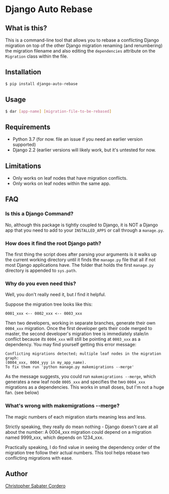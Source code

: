 # Django Auto Rebase

## What is this?
This is a command-line tool that allows you to rebase a conflicting Django
migration on top of the other Django migration renaming (and renumbering) the
migration filename and also editing the `dependencies` attribute on the
`Migration` class within the file.

## Installation
```bash
$ pip install django-auto-rebase
```

## Usage
```bash
$ dar [app-name] [migration-file-to-be-rebased]
```

## Requirements
* Python 3.7 (for now. file an issue if you need an earlier version supported)
* Django 2.2 (earlier versions will likely work, but it's untested for now.

## Limitations
* Only works on leaf nodes that have migration conflicts.
* Only works on leaf nodes within the same app.

## FAQ
### Is this a Django Command?
No, although this package is tightly coupled to Django, it is NOT a Django
app that you need to add to your `INSTALLED_APPS` or call through a `manage.py`.

### How does it find the root Django path?
The first thing the script does after parsing your arguments is it walks up
the current working directory until it finds the `manage.py` file that all if
not most Django applications have.  The folder that holds the first
`manage.py` directory is appended to `sys.path`.

### Why do you even need this?
Well, you don't really need it, but _I_ find it helpful.

Suppose the migration tree looks like this:
```
0001_xxx <-- 0002_xxx <-- 0003_xxx
```

Then two developers, working in separate branches, generate their own `0004_xxx`
migration.  Once the first developer gets their code merged to master, the
second developer's migration tree is immediately stale/in conflict because
_its_ `0004_xxx` will still be pointing at  `0003_xxx` as a dependency.  You
may find yourself getting this error message:

```
Conflicting migrations detected; multiple leaf nodes in the migration graph:
(0004_xxx, 0004_yyy in my_app_name).
To fix them run 'python manage.py makemigrations --merge'
```

As the message suggests, you could run `makemigrations --merge`, which
generates a new leaf node `0005_xxx` and specifies the two `0004_xxx`
migrations as a dependencies.  This works in small doses, but I'm not a huge fan.
(see below)

### What's wrong with makemigrations --merge?
The magic numbers of each migration starts meaning less and less.

Strictly speaking, they really do mean nothing - Django doesn't care at all
about the number:  A 0004_xxx migration could depend on a migration named
9999_xxx, which depends on 1234_xxx.

Practically speaking, I do find value in seeing the dependency order of the
migration tree follow their actual numbers.  This tool helps rebase two conflicting
migrations with ease.


## Author

[Christopher Sabater Cordero](https://github.com/cs-cordero)
